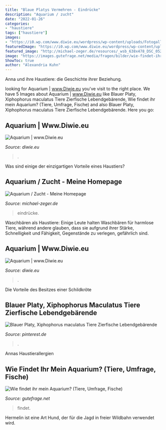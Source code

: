 ```yaml
---
title: "Blaue Platys Vermehren - Eindrücke"
description: "Aquarium / zucht"
date: "2022-01-26"
categories:
- "haustiere"
tags: ["haustiere"]
images:
- "https://i0.wp.com/www.diwie.eu/wordpress/wp-content/uploads/Fotogallerie/Fotografie-Persoenlich/Aquarium/Mandarinenkrebs.jpg?w=1600&amp;resize=1600"
featuredImage: "https://i0.wp.com/www.diwie.eu/wordpress/wp-content/uploads/Fotogallerie/Fotografie-Persoenlich/Aquarium/Amanogarnelen.jpg?w=640&amp;resize=640"
featured_image: "http://michael-zeger.de/resources/_wsb_638x478_DSC_0522.JPG"
image: "https://images.gutefrage.net/media/fragen/bilder/wie-findet-ihr-mein-aquarium-6/2_big.jpg?v=1620037654000"
ShowToc: true
author: "Alexandria Kuhn"
---
```



Anna und ihre Haustiere: die Geschichte ihrer Beziehung.

	

		
looking for Aquarium | www.Diwie.eu you've visit to the right place. We have 5 Images about Aquarium | www.Diwie.eu like Blauer Platy, Xiphophorus maculatus Tiere Zierfische Lebendgebärende, Wie findet ihr mein Aquarium? (Tiere, Umfrage, Fische) and also Blauer Platy, Xiphophorus maculatus Tiere Zierfische Lebendgebärende. Here you go:
		
    
## Aquarium | Www.Diwie.eu

<img loading=lazy src="https://i0.wp.com/www.diwie.eu/wordpress/wp-content/uploads/Fotogallerie/Fotografie-Persoenlich/Aquarium/Amanogarnelen.jpg?w=640&amp;resize=640" onerror="this.onerror=null;this.src='https://tse1.mm.bing.net/th?id=OIP.Z6a2Sly3UA-x4VxSAk3TFQHaK7&amp;pid=15.1';" alt="Aquarium | www.Diwie.eu">

_Source: diwie.eu_

>. 

	

Was sind einige der einzigartigen Vorteile eines Haustiers?

    
## Aquarium / Zucht - Meine Homepage

<img loading=lazy src="http://michael-zeger.de/resources/_wsb_638x478_DSC_0522.JPG" onerror="this.onerror=null;this.src='https://tse4.mm.bing.net/th?id=OIP.c4XkudDA2ZMXHwFXtHhipQHaFj&amp;pid=15.1';" alt="Aquarium / Zucht - Meine Homepage">

_Source: michael-zeger.de_

>eindrücke. 

	

Waschbären als Haustiere: Einige Leute halten Waschbären für harmlose Tiere, während andere glauben, dass sie aufgrund ihrer Stärke, Schnelligkeit und Fähigkeit, Gegenstände zu verlegen, gefährlich sind.

    
## Aquarium | Www.Diwie.eu

<img loading=lazy src="https://i0.wp.com/www.diwie.eu/wordpress/wp-content/uploads/Fotogallerie/Fotografie-Persoenlich/Aquarium/Mandarinenkrebs.jpg?w=1600&amp;resize=1600" onerror="this.onerror=null;this.src='https://tse4.mm.bing.net/th?id=OIP.47sWvIiyXse1ZxLEngG05wHaFj&amp;pid=15.1';" alt="Aquarium | www.Diwie.eu">

_Source: diwie.eu_

>. 

	

Die Vorteile des Besitzes einer Schildkröte

    
## Blauer Platy, Xiphophorus Maculatus Tiere Zierfische Lebendgebärende

<img loading=lazy src="https://i.pinimg.com/originals/ac/9c/c1/ac9cc1464418dcf8c9fdd08c390e9d68.jpg" onerror="this.onerror=null;this.src='https://tse3.mm.bing.net/th?id=OIP.U-70TdTk7nco2gmAnaic5AHaE7&amp;pid=15.1';" alt="Blauer Platy, Xiphophorus maculatus Tiere Zierfische Lebendgebärende">

_Source: pinterest.de_

>. 

	

Annas Haustierallergien

    
## Wie Findet Ihr Mein Aquarium? (Tiere, Umfrage, Fische)

<img loading=lazy src="https://images.gutefrage.net/media/fragen/bilder/wie-findet-ihr-mein-aquarium-6/2_big.jpg?v=1620037654000" onerror="this.onerror=null;this.src='https://tse1.mm.bing.net/th?id=OIP.D3DZJQRL0_wpdiLLjYAxQwAAAA&amp;pid=15.1';" alt="Wie findet ihr mein Aquarium? (Tiere, Umfrage, Fische)">

_Source: gutefrage.net_

>findet. 

	

Hermelin ist eine Art Hund, der für die Jagd in freier Wildbahn verwendet wird.

